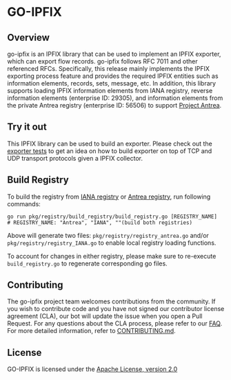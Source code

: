 # GO-IPFIX

## Overview
go-ipfix is an IPFIX library that can be used to implement an IPFIX exporter, which can export flow records. go-ipfix follows RFC 7011 and other referenced RFCs. Specifically, this release mainly implements the IPFIX exporting process feature and provides the required IPFIX entities such as information elements, records, sets, message, etc. In addition, this library supports loading IPFIX information elements from IANA registry, reverse information elements (enterprise ID: 29305), and information elements from the private Antrea registry (enterprise ID: 56506) to support [Project Antrea](https://antrea.io/).

## Try it out
This IPFIX library can be used to build an exporter. Please check out the [exporter tests](https://github.com/vmware/go-ipfix/blob/master/pkg/exporter/process_test.go) to get an idea on how to build exporter on top of TCP and UDP transport protocols given a IPFIX collector.

## Build Registry
To build the registry from [IANA registry](https://www.iana.org/assignments/ipfix/ipfix.xhtml) or [Antrea registry](pkg/registry/registry_antrea.csv), run following commands:
```
go run pkg/registry/build_registry/build_registry.go [REGISTRY_NAME]
# REGISTRY_NAME: "Antrea", "IANA", ""(build both registries)
```
Above will generate two files: `pkg/registry/registry_antrea.go` and/or `pkg/registry/registry_IANA.go` to enable local registry loading functions.

To account for changes in either registry, please make sure to re-execute  `build_registry.go` to regenerate corresponding go files.
## Contributing

The go-ipfix project team welcomes contributions from the community. If you wish to contribute code and you have not signed our contributor license agreement (CLA), our bot will update the issue when you open a Pull Request. For any questions about the CLA process, please refer to our [FAQ](https://cla.vmware.com/faq). For more detailed information, refer to [CONTRIBUTING.md](CONTRIBUTING.md).

## License
GO-IPFIX is licensed under the [Apache License, version 2.0](https://github.com/vmware/go-ipfix/blob/master/LICENSE)
